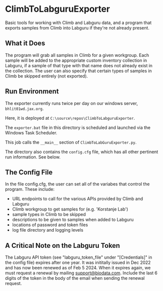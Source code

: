 # ClimbToLabguruExporter
  Basic tools for working with Climb and Labguru data, and a program that exports samples from Climb into Labguru if they're not already present.

## What it Does

The program will grab all samples in Climb for a given workgroup. Each sample will be added to
the appropriate custom inventory collection in Labguru, if a sample of that type with that name
does not already exist in the collection. The user can also specify that certain types of samples
in Climb be skipped entirely (not exported).

## Run Environment
The exporter currently runs twice per day on our windows server, `bhlit01wd.jax.org`. 

Here, it is deployed at `C:\source\repos\ClimbToLabguruExporter`. 

The `exporter.bat` file in this directory is scheduled and launched via the Windows Task Scheduler.

This job calls the `__main__` section of `ClimbToLabGuruExporter.py`.

The directory also contains the `config.cfg` file, which has all other pertinent run information. See below.

## The Config File

  In the file config.cfg, the user can set all of the variabes that control the program. These include:
* URL endpoints to call for the various APIs provided by Climb and Labguru
* Climb workgroup to get samples for (e.g. 'Korstanje Lab')
* sample types in Climb to be skipped
* descriptions to be given to samples when added to Labguru
* locations of password and token files
* log file directory and logging levels

## A Critical Note on the Labguru Token
The Labguru API token (see "labguru_token_file" under "[Credentials]" in the config file) expires after one year.
It was inititally issued in Dec 2022 and has now been renewed as of Feb 5 2024. When it expires again, we must request
a renewal by mailing support@biodata.com. Include the last 6 digits of the token in the body of the email when sending the renewal request.

